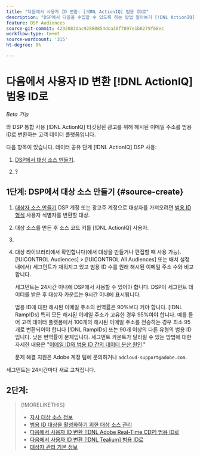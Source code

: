 ```yaml
---
title: "다음에서 사용자 ID 변환: [!DNL ActionIQ] 범용 ID로"
description: "DSP에서 다음을 수집할 수 있도록 하는 방법 알아보기 [!DNL ActionIQ] 자사 세그먼트."
feature: DSP Audiences
source-git-commit: 4292083dac92860854dca30f7897e1b0279f68ec
workflow-type: tm+mt
source-wordcount: '315'
ht-degree: 0%

---
```


# 다음에서 사용자 ID 변환 [!DNL ActionIQ] 범용 ID로

*Beta 기능*

와 DSP 통합 사용 [!DNL ActionIQ] 타깃팅된 광고를 위해 해시된 이메일 주소를 범용 ID로 변환하는 고객 데이터 플랫폼입니다.

다음 항목이 있습니다. <!-- NN --> 데이터 공유 단계 [!DNL ActionIQ] DSP 사용:

1. [DSP에서 대상 소스 만들기](#source-create).

1. ?

## 1단계: DSP에서 대상 소스 만들기 {#source-create}

1. [대상자 소스 만들기](source-manage.md) DSP 계정 또는 광고주 계정으로 대상자를 가져오려면 [범용 ID 형식](source-about.md) 사용자 식별자를 변환할 대상.

1. 대상 소스를 만든 후 소스 코드 키를 [!DNL ActionIQ] 사용자.

1. 
   <!-- ActionIQ-specific step(s) -->

1. 대상 라이브러리에서 확인합니다(에서 대상을 만들거나 편집할 때 사용 가능). [!UICONTROL Audiences] > [!UICONTROL All Audiences] 또는 배치 설정 내에서) 세그먼트가 채워지고 있고 범용 ID 수를 원래 해시된 이메일 주소 수와 비교합니다.

   세그먼트는 24시간 이내에 DSP에서 사용할 수 있어야 합니다. DSP이 세그먼트 데이터를 받은 후 대상자 카운트는 9시간 이내에 표시됩니다.

   범용 ID에 대한 해시된 이메일 주소의 번역률은 90%보다 커야 합니다. [!DNL RampIDs] 특히 모든 해시된 이메일 주소가 고유한 경우 95%여야 합니다. 예를 들어 고객 데이터 플랫폼에서 100개의 해시된 이메일 주소를 전송하는 경우 최소 95개로 변환되어야 합니다 [!DNL RampIDs] 또는 90개 이상의 다른 유형의 범용 ID입니다. 낮은 번역률이 문제입니다. 세그먼트 카운트가 달라질 수 있는 방법에 대한 자세한 내용은 &quot;[이메일 ID와 범용 ID 간의 데이터 분산 원인](#universal-ids-data-variances).&quot;

   문제 해결 지원은 Adobe 계정 팀에 문의하거나 `adcloud-support@adobe.com`.

세그먼트는 24시간마다 새로 고쳐집니다.

## 2단계:

>[!MORELIKETHIS]
>
>* [자사 대상 소스 정보](/help/dsp/audiences/sources/source-about.md)
>* [범용 ID 대상을 활성화하기 위한 대상 소스 관리](source-manage.md)
>* [다음에서 사용자 ID 변환 [!DNL Adobe Real-Time CDP] 범용 ID로](/help/dsp/audiences/sources/source-adobe-rtcdp.md)
>* [다음에서 사용자 ID 변환 [!DNL Tealium] 범용 ID로](/help/dsp/audiences/sources/source-tealium.md)
>* [대상자 관리 기본 정보](/help/dsp/audiences/audience-about.md)
